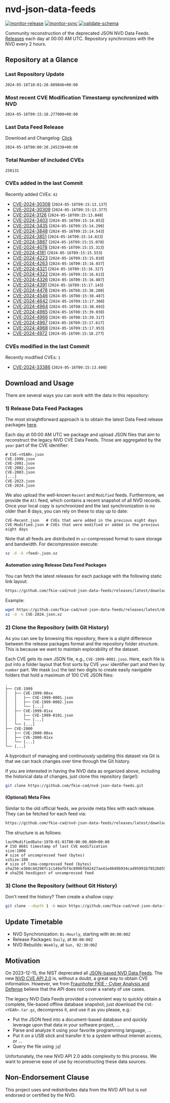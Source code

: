 # nvd-json-data-feeds

[![monitor-release](https://github.com/fkie-cad/nvd-json-data-feeds/actions/workflows/monitor_release.yml/badge.svg)](https://github.com/fkie-cad/nvd-json-data-feeds/actions/workflows/monitor_release.yml)
[![monitor-sync](https://github.com/fkie-cad/nvd-json-data-feeds/actions/workflows/monitor_sync.yml/badge.svg)](https://github.com/fkie-cad/nvd-json-data-feeds/actions/workflows/monitor_sync.yml)
[![validate-schema](https://github.com/fkie-cad/nvd-json-data-feeds/actions/workflows/validate_schema.yml/badge.svg)](https://github.com/fkie-cad/nvd-json-data-feeds/actions/workflows/validate_schema.yml)

Community reconstruction of the deprecated JSON NVD Data Feeds.
[Releases](https://github.com/fkie-cad/nvd-json-data-feeds/releases/latest) each day at 00:00 AM UTC.
Repository synchronizes with the NVD every 2 hours.

## Repository at a Glance

### Last Repository Update

```plain
2024-05-16T10:01:20.609846+00:00
```

### Most recent CVE Modification Timestamp synchronized with NVD

```plain
2024-05-16T09:15:18.277000+00:00
```

### Last Data Feed Release

Download and Changelog: [Click](https://github.com/fkie-cad/nvd-json-data-feeds/releases/latest)

```plain
2024-05-16T00:00:20.245238+00:00
```

### Total Number of included CVEs

```plain
250131
```

### CVEs added in the last Commit

Recently added CVEs: `42`

- [CVE-2024-30308](CVE-2024/CVE-2024-303xx/CVE-2024-30308.json) (`2024-05-16T09:15:13.137`)
- [CVE-2024-30309](CVE-2024/CVE-2024-303xx/CVE-2024-30309.json) (`2024-05-16T09:15:13.377`)
- [CVE-2024-3126](CVE-2024/CVE-2024-31xx/CVE-2024-3126.json) (`2024-05-16T09:15:13.840`)
- [CVE-2024-3403](CVE-2024/CVE-2024-34xx/CVE-2024-3403.json) (`2024-05-16T09:15:14.053`)
- [CVE-2024-3435](CVE-2024/CVE-2024-34xx/CVE-2024-3435.json) (`2024-05-16T09:15:14.290`)
- [CVE-2024-3848](CVE-2024/CVE-2024-38xx/CVE-2024-3848.json) (`2024-05-16T09:15:14.543`)
- [CVE-2024-3851](CVE-2024/CVE-2024-38xx/CVE-2024-3851.json) (`2024-05-16T09:15:14.823`)
- [CVE-2024-3887](CVE-2024/CVE-2024-38xx/CVE-2024-3887.json) (`2024-05-16T09:15:15.070`)
- [CVE-2024-4078](CVE-2024/CVE-2024-40xx/CVE-2024-4078.json) (`2024-05-16T09:15:15.313`)
- [CVE-2024-4181](CVE-2024/CVE-2024-41xx/CVE-2024-4181.json) (`2024-05-16T09:15:15.553`)
- [CVE-2024-4223](CVE-2024/CVE-2024-42xx/CVE-2024-4223.json) (`2024-05-16T09:15:15.810`)
- [CVE-2024-4263](CVE-2024/CVE-2024-42xx/CVE-2024-4263.json) (`2024-05-16T09:15:16.037`)
- [CVE-2024-4321](CVE-2024/CVE-2024-43xx/CVE-2024-4321.json) (`2024-05-16T09:15:16.327`)
- [CVE-2024-4322](CVE-2024/CVE-2024-43xx/CVE-2024-4322.json) (`2024-05-16T09:15:16.613`)
- [CVE-2024-4326](CVE-2024/CVE-2024-43xx/CVE-2024-4326.json) (`2024-05-16T09:15:16.887`)
- [CVE-2024-4391](CVE-2024/CVE-2024-43xx/CVE-2024-4391.json) (`2024-05-16T09:15:17.143`)
- [CVE-2024-4478](CVE-2024/CVE-2024-44xx/CVE-2024-4478.json) (`2024-05-16T08:15:38.200`)
- [CVE-2024-4546](CVE-2024/CVE-2024-45xx/CVE-2024-4546.json) (`2024-05-16T08:15:38.487`)
- [CVE-2024-4642](CVE-2024/CVE-2024-46xx/CVE-2024-4642.json) (`2024-05-16T09:15:17.360`)
- [CVE-2024-4964](CVE-2024/CVE-2024-49xx/CVE-2024-4964.json) (`2024-05-16T08:15:38.693`)
- [CVE-2024-4965](CVE-2024/CVE-2024-49xx/CVE-2024-4965.json) (`2024-05-16T08:15:39.030`)
- [CVE-2024-4966](CVE-2024/CVE-2024-49xx/CVE-2024-4966.json) (`2024-05-16T08:15:39.317`)
- [CVE-2024-4967](CVE-2024/CVE-2024-49xx/CVE-2024-4967.json) (`2024-05-16T09:15:17.617`)
- [CVE-2024-4968](CVE-2024/CVE-2024-49xx/CVE-2024-4968.json) (`2024-05-16T09:15:17.953`)
- [CVE-2024-4972](CVE-2024/CVE-2024-49xx/CVE-2024-4972.json) (`2024-05-16T09:15:18.277`)


### CVEs modified in the last Commit

Recently modified CVEs: `1`

- [CVE-2024-33386](CVE-2024/CVE-2024-333xx/CVE-2024-33386.json) (`2024-05-16T09:15:13.600`)


## Download and Usage

There are several ways you can work with the data in this repository:

### 1) Release Data Feed Packages

The most straightforward approach is to obtain the latest Data Feed release packages [here](https://github.com/fkie-cad/nvd-json-data-feeds/releases/latest).

Each day at 00:00 AM UTC we package and upload JSON files that aim to reconstruct the legacy NVD CVE Data Feeds.
Those are aggregated by the `year` part of the CVE identifier:

```
# CVE-<YEAR>.json
CVE-1999.json
CVE-2001.json
CVE-2002.json
CVE-2003.json
[...]
CVE-2023.json
CVE-2024.json
```

We also upload the well-known `Recent` and `Modified` feeds.
Furthermore, we provide the `All` feed, which contains a recent snapshot of all NVD records.
Once your local copy is synchronized and the last synchronization is no older than 8 days, you can rely on these to stay up to date:

```plain
CVE-Recent.json   # CVEs that were added in the previous eight days
CVE-Modified.json # CVEs that were modified or added in the previous eight days
```

Note that all feeds are distributed in `xz`-compressed format to save storage and bandwidth.
For decompression execute:

```sh
xz -d -k <feed>.json.xz
```

#### Automation using Release Data Feed Packages

You can fetch the latest releases for each package with the following static link layout:

```sh
https://github.com/fkie-cad/nvd-json-data-feeds/releases/latest/download/CVE-<YEAR>.json.xz
```

Example:

```sh
wget https://github.com/fkie-cad/nvd-json-data-feeds/releases/latest/download/CVE-2024.json.xz
xz -d -k CVE-2024.json.xz
```

### 2) Clone the Repository (with Git History)

As you can see by browsing this repository, there is a slight difference between the release packages format and the repository folder structure.
This is because we want to maintain explorability of the dataset.

Each CVE gets its own JSON file, e.g., `CVE-1999-0001.json`.
Here, each file is put into a folder layout that first sorts by CVE `year` identifier part and then by `number` part.
We mask (`xx`) the last two digits to create easily navigable folders that hold a maximum of 100 CVE JSON files:

```plain
.
├── CVE-1999
│   ├── CVE-1999-00xx
│   │   ├── CVE-1999-0001.json
│   │   ├── CVE-1999-0002.json
│   │   └── [...]
│   ├── CVE-1999-01xx
│   │   ├── CVE-1999-0101.json
│   │   └── [...]
│   └── [...]
├── CVE-2000
│   ├── CVE-2000-00xx
│   ├── CVE-2000-01xx
│   └── [...]
└── [...]
```

A byproduct of managing and continuously updating this dataset via Git is that we can track changes over time through the Git history.

If you are interested in having the NVD data as organized above, including the historical data of changes, just clone this repository (large!):

```sh
git clone https://github.com/fkie-cad/nvd-json-data-feeds.git
```

#### (Optional) Meta Files

Similar to the old official feeds, we provide meta files with each release. They can be fetched for each feed via:

```sh
https://github.com/fkie-cad/nvd-json-data-feeds/releases/latest/download/CVE-<YEAR>.meta
```

The structure is as follows:

```plain
lastModifiedDate:1970-01-01T00:00:00.000+00:00                          # ISO 8601 timestamp of last CVE modification
size:1000                                                               # size of uncompressed feed (bytes)
xzSize:100                                                              # size of lzma-compressed feed (bytes)
sha256:e3b0c44298fc1c149afbf4c8996fb92427ae41e4649b934ca495991b7852b855 # sha256 hexdigest of uncompressed feed
```

### 3) Clone the Repository (without Git History)

Don't need the history? Then create a shallow copy:

```sh
git clone --depth 1 -b main https://github.com/fkie-cad/nvd-json-data-feeds.git
```


## Update Timetable

* NVD Synchronization: `Bi-Hourly`, starting with `00:00:00Z`
* Release Packages: `Daily`, at `00:00:00Z`
* NVD Rebuilds: `Weekly`, at `Sun, 02:30:00Z`


## Motivation

On 2023-12-15, the NIST deprecated all [JSON-based NVD Data Feeds](https://nvd.nist.gov/vuln/data-feeds#divRetirementBanner-1).
The new [NVD CVE API 2.0](https://nvd.nist.gov/developers/vulnerabilities) is, without a doubt, a great way to obtain CVE information.
However, we from [Fraunhofer FKIE - Cyber Analysis and Defense](https://www.fkie.fraunhofer.de/en/departments/cad.html) believe that the API does not cover a variety of use cases.

The legacy NVD Data Feeds provided a convenient way to quickly obtain a complete, file-based offline database snapshot; just download the `CVE-<YEAR>.tar.gz`, decompress it, and use it as you please, e.g.:

- Put the JSON feed into a document-based database and quickly leverage upon that data in your software project, ...
- Parse and analyze it using your favorite programming language, ...
- Put it on a USB stick and transfer it to a system without internet access, or ...
- Query the file using `jq`!

Unfortunately, the new NVD API 2.0 adds complexity to this process.
We want to preserve ease of use by reconstructing these data sources.

## Non-Endorsement Clause

This project uses and redistributes data from the NVD API but is not endorsed or certified by the NVD.